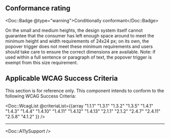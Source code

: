 ## Conformance rating


<Doc::Badge @type="warning">Conditionally conformant</Doc::Badge>

On the small and medium heights, the design system itself cannot guarantee that the consumer has left enough space around to meet the minimum height and width requirements of 24x24 px; on its own, the popover trigger does not meet these minimum requirements and users should take care to ensure the correct dimensions are available. Note: if used within a full sentence or paragraph of text, the popover trigger is exempt from this size requirement.


## Applicable WCAG Success Criteria

This section is for reference only. This component intends to conform to the following WCAG Success Criteria:

<Doc::WcagList @criteriaList={{array "1.1.1" "1.3.1" "1.3.2" "1.3.5" "1.4.1" "1.4.3" "1.4.4" "1.4.10" "1.4.11" "1.4.12" "1.4.13" "2.1.1" "2.1.2" "2.4.7" "2.4.11" "2.5.8" "4.1.2" }} />

---

<Doc::A11ySupport />
